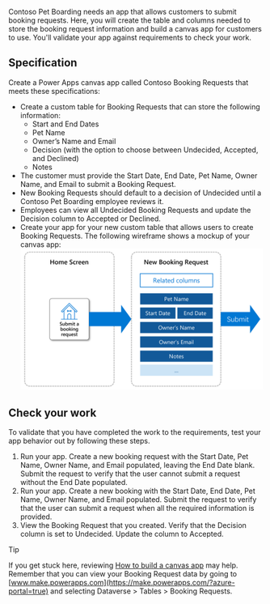 Contoso Pet Boarding needs an app that allows customers to submit booking requests. Here, you will create the table and columns needed to store the booking request information and build a canvas app for customers to use. You'll validate your app against requirements to check your work.

## Specification
Create a Power Apps canvas app called Contoso Booking Requests that meets these specifications:
- Create a custom table for Booking Requests that can store the following information: 
    - Start and End Dates
    - Pet Name
    - Owner’s Name and Email
    - Decision (with the option to choose between Undecided, Accepted, and Declined)
    - Notes
- The customer must provide the Start Date, End Date, Pet Name, Owner Name, and Email to submit a Booking Request.
- New Booking Requests should default to a decision of Undecided until a Contoso Pet Boarding employee reviews it.
- Employees can view all Undecided Booking Requests and update the Decision column to Accepted or Declined.
- Create your app for your new custom table that allows users to create Booking Requests. The following wireframe shows a mockup of your canvas app:
    ![Diagram of a canvas app for submitting booking requests.](../media/canvas-app-mockup.png)

## Check your work
To validate that you have completed the work to the requirements, test your app behavior out by following these steps.
1. Run your app. Create a new booking request with the Start Date, Pet Name, Owner Name, and Email populated, leaving the End Date blank. Submit the request to verify that the user cannot submit a request without the End Date populated.
2. Run your app. Create a new booking with the Start Date, End Date, Pet Name, Owner Name, and Email populated. Submit the request to verify that the user can submit a request when all the required information is provided.
3. View the Booking Request that you created. Verify that the Decision column is set to Undecided. Update the column to Accepted.

  > [!TIP]
  > If you get stuck here, reviewing [How to build a canvas app](/training/modules/build-app-solution/?azure-portal=true) may help. Remember that you can view your Booking Request data by going to [www.make.powerapps.com](https://make.powerapps.com/?azure-portal=true) and selecting Dataverse > Tables > Booking Requests.
